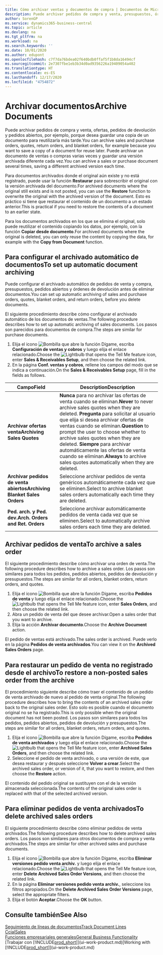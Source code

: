 ```yaml
---
title: Cómo archivar ventas y documentos de compra | Documentos de Microsoft
description: Puede archivar pedidos de compra y venta, presupuestos, órdenes de devolución y pedidos abiertos y puede usar el documento archivado para recrear el documento desde el que se archivó.
author: SorenGP
ms.service: dynamics365-business-central
ms.topic: article
ms.devlang: na
ms.tgt_pltfrm: na
ms.workload: na
ms.search.keywords: ''
ms.date: 10/01/2020
ms.author: edupont
ms.openlocfilehash: c7f7da76bdea02f640bdb0ffaf5f1b8da16494cf
ms.sourcegitcommit: 2e7307fbe1eb3b34d0ad9356226a19409054a402
ms.translationtype: HT
ms.contentlocale: es-ES
ms.lasthandoff: 12/17/2020
ms.locfileid: "4754872"
---
```

# <a name="archive-documents"></a><span data-ttu-id="faea7-103">Archivar documentos</span><span class="sxs-lookup"><span data-stu-id="faea7-103">Archive Documents</span></span>
<span data-ttu-id="faea7-104">Puede archivar pedidos de compra y venta, ofertas, pedidos de devolución y pedidos abiertos, por ejemplo, porque desea guardar una copia de un documento para reutilizarla más tarde.</span><span class="sxs-lookup"><span data-stu-id="faea7-104">You can archive sales and purchase orders, quotes, return orders, and blanket orders, for example because you want to save a copy of a document for reuse later.</span></span> <span data-ttu-id="faea7-105">Puede archivar un documento de ventas o compras varias veces y guardar una versión archivada diferente cada vez.</span><span class="sxs-lookup"><span data-stu-id="faea7-105">You can archive a sales or purchase document several times, saving a different archived version each time.</span></span>

<span data-ttu-id="faea7-106">Para documentos archivados donde el original aún existe y no está registrado, puede usar la función **Restaurar** para sobrescribir el original con la versión archivada del documento.</span><span class="sxs-lookup"><span data-stu-id="faea7-106">For archived documents where the original still exists and is not posted, you can use the **Restore** function to overwrite the original with the archived version of the document.</span></span> <span data-ttu-id="faea7-107">Esto es práctico si tiene que restaurar el contenido de un documento a un estado anterior.</span><span class="sxs-lookup"><span data-stu-id="faea7-107">This is practical if you need to restore the contents of a document to an earlier state.</span></span>

<span data-ttu-id="faea7-108">Para los documentos archivados en los que se elimina el original, solo puede reutilizar el contenido copiando los datos, por ejemplo, con la función **Copiar desde documento**.</span><span class="sxs-lookup"><span data-stu-id="faea7-108">For archived documents where the original is deleted, you can only reuse the content by copying the data, for example with the **Copy from Document** function.</span></span>   

## <a name="to-set-up-automatic-document-archiving"></a><span data-ttu-id="faea7-109">Para configurar el archivado automático de documentos</span><span class="sxs-lookup"><span data-stu-id="faea7-109">To set up automatic document archiving</span></span>  
<span data-ttu-id="faea7-110">Puede configurar el archivado automático de pedidos de venta y compra, presupuestos, pedidos abiertos y órdenes de devolución antes de eliminar documentos.</span><span class="sxs-lookup"><span data-stu-id="faea7-110">You can set up automatic archiving of sales and purchase orders, quotes, blanket orders, and return orders, before you delete documents.</span></span>

<span data-ttu-id="faea7-111">El siguiente procedimiento describe cómo configurar el archivado automático de los documentos de ventas.</span><span class="sxs-lookup"><span data-stu-id="faea7-111">The following procedure describes how to set up automatic archiving of sales documents.</span></span> <span data-ttu-id="faea7-112">Los pasos son parecidos para documentos de compra.</span><span class="sxs-lookup"><span data-stu-id="faea7-112">The steps are similar for purchase documents.</span></span>
1.  <span data-ttu-id="faea7-113">Elija el icono ![Bombilla que abre la función Dígame](media/ui-search/search_small.png "Dígame qué desea hacer"), escriba **Configuración de ventas y cobros** y luego elija el enlace relacionado.</span><span class="sxs-lookup"><span data-stu-id="faea7-113">Choose the ![Lightbulb that opens the Tell Me feature](media/ui-search/search_small.png "Tell me what you want to do") icon, enter **Sales & Receivables Setup**, and then choose the related link.</span></span>
2. <span data-ttu-id="faea7-114">En la página **Conf. ventas y cobros**, rellene los campos del modo que se indica a continuación.</span><span class="sxs-lookup"><span data-stu-id="faea7-114">On the **Sales & Receivables Setup** page, fill in the fields as follows.</span></span>

|<span data-ttu-id="faea7-115">Campo</span><span class="sxs-lookup"><span data-stu-id="faea7-115">Field</span></span>|<span data-ttu-id="faea7-116">Description</span><span class="sxs-lookup"><span data-stu-id="faea7-116">Description</span></span>|
|-----|-----------|
|<span data-ttu-id="faea7-117">**Archivar ofertas venta**</span><span class="sxs-lookup"><span data-stu-id="faea7-117">**Archiving Sales Quotes**</span></span>|<span data-ttu-id="faea7-118">**Nunca** para no archivar las ofertas de venta cuando se eliminan.</span><span class="sxs-lookup"><span data-stu-id="faea7-118">**Never** to never archive sales quotes when they are deleted.</span></span> <span data-ttu-id="faea7-119">**Pregunta** para solicitar al usuario que elija si desea archivar ofertas de ventas cuando se eliminan.</span><span class="sxs-lookup"><span data-stu-id="faea7-119">**Question** to prompt the user to choose whether to archive sales quotes when they are deleted.</span></span> <span data-ttu-id="faea7-120">**Siempre** para archivar automáticamente las ofertas de venta cuando se eliminan.</span><span class="sxs-lookup"><span data-stu-id="faea7-120">**Always** to archive sales quotes automatically when they are deleted.</span></span>|
|<span data-ttu-id="faea7-121">**Archivar pedidos de venta abiertos**</span><span class="sxs-lookup"><span data-stu-id="faea7-121">**Archiving Blanket Sales Orders**</span></span>|<span data-ttu-id="faea7-122">Seleccione archivar pedidos de venta genéricos automáticamente cada vez que se eliminen.</span><span class="sxs-lookup"><span data-stu-id="faea7-122">Select to archive blanket sales orders automatically each time they are deleted.</span></span>|
|<span data-ttu-id="faea7-123">**Ped. arch. y Ped. dev.**</span><span class="sxs-lookup"><span data-stu-id="faea7-123">**Arch. Orders and Ret. Orders**</span></span>|<span data-ttu-id="faea7-124">Seleccione archivar automáticamente pedidos de venta cada vez que se eliminen.</span><span class="sxs-lookup"><span data-stu-id="faea7-124">Select to automatically archive sales orders each time they are deleted.</span></span>|

## <a name="to-archive-a-sales-order"></a><span data-ttu-id="faea7-125">Archivar pedidos de venta</span><span class="sxs-lookup"><span data-stu-id="faea7-125">To archive a sales order</span></span>
<span data-ttu-id="faea7-126">El siguiente procedimiento describe cómo archivar una orden de venta.</span><span class="sxs-lookup"><span data-stu-id="faea7-126">The following procedure describes how to archive a sales order.</span></span> <span data-ttu-id="faea7-127">Los pasos son similares para todos los pedidos, pedidos abiertos, pedidos de devolución y presupuestos.</span><span class="sxs-lookup"><span data-stu-id="faea7-127">The steps are similar for all orders, blanket orders, return orders, and quotes.</span></span>

1.  <span data-ttu-id="faea7-128">Elija el icono ![Bombilla que abre la función Dígame](media/ui-search/search_small.png "Dígame qué desea hacer"), escriba **Pedidos de venta** y luego elija el enlace relacionado.</span><span class="sxs-lookup"><span data-stu-id="faea7-128">Choose the ![Lightbulb that opens the Tell Me feature](media/ui-search/search_small.png "Tell me what you want to do") icon, enter **Sales Orders**, and then choose the related link.</span></span>  
2.  <span data-ttu-id="faea7-129">Abra un pedido de venta del que desee archivar.</span><span class="sxs-lookup"><span data-stu-id="faea7-129">Open a sales order that you want to archive.</span></span>  
3.  <span data-ttu-id="faea7-130">Elija la acción **Archivar documento**.</span><span class="sxs-lookup"><span data-stu-id="faea7-130">Choose the **Archive Document** action.</span></span>

<span data-ttu-id="faea7-131">El pedido de ventas está archivado.</span><span class="sxs-lookup"><span data-stu-id="faea7-131">The sales order is archived.</span></span> <span data-ttu-id="faea7-132">Puede verlo en la página **Pedidos de venta archivados**.</span><span class="sxs-lookup"><span data-stu-id="faea7-132">You can view it on the **Archived Sales Orders** page.</span></span>

## <a name="to-restore-a-non-posted-sales-order-from-the-archive"></a><span data-ttu-id="faea7-133">Para restaurar un pedido de venta no registrado desde el archivo</span><span class="sxs-lookup"><span data-stu-id="faea7-133">To restore a non-posted sales order from the archive</span></span>
<span data-ttu-id="faea7-134">El procedimiento siguiente describe cómo traer el contenido de un pedido de venta archivado de nuevo al pedido de venta original.</span><span class="sxs-lookup"><span data-stu-id="faea7-134">The following procedure describes how to bring the contents of an archived sales order back to the original sales order.</span></span> <span data-ttu-id="faea7-135">Esto solo es posible cuando el documento original no se ha registrado.</span><span class="sxs-lookup"><span data-stu-id="faea7-135">This is only possible when the original document has not been posted.</span></span> <span data-ttu-id="faea7-136">Los pasos son similares para todos los pedidos, pedidos abiertos, pedidos de devolución y presupuestos.</span><span class="sxs-lookup"><span data-stu-id="faea7-136">The steps are similar for all orders, blanket orders, return orders, and quotes.</span></span>

1. <span data-ttu-id="faea7-137">Elija el icono ![Bombilla que abre la función Dígame](media/ui-search/search_small.png "Dígame qué desea hacer"), escriba **Pedidos de venta archivados** y luego elija el enlace relacionado.</span><span class="sxs-lookup"><span data-stu-id="faea7-137">Choose the ![Lightbulb that opens the Tell Me feature](media/ui-search/search_small.png "Tell me what you want to do") icon, enter **Archived Sales Orders**, and then choose the related link.</span></span>
2. <span data-ttu-id="faea7-138">Seleccione el pedido de venta archivado, o una versión de este, que desea restaurar y después seleccione **Volver a crear**.</span><span class="sxs-lookup"><span data-stu-id="faea7-138">Select the archived sales order, or version of it, that you want to restore, and then choose the **Restore** action.</span></span>  

<span data-ttu-id="faea7-139">El contenido del pedido original se sustituyen con el de la versión almacenada seleccionada.</span><span class="sxs-lookup"><span data-stu-id="faea7-139">The contents of the original sales order is replaced with that of the selected archived version.</span></span>

## <a name="to-delete-archived-sales-orders"></a><span data-ttu-id="faea7-140">Para eliminar pedidos de venta archivados</span><span class="sxs-lookup"><span data-stu-id="faea7-140">To delete archived sales orders</span></span>
<span data-ttu-id="faea7-141">El siguiente procedimiento describe cómo eliminar pedidos de venta archivados.</span><span class="sxs-lookup"><span data-stu-id="faea7-141">The following procedure describes how to delete archived sales orders.</span></span> <span data-ttu-id="faea7-142">Los pasos son similares para otros documentos de compra y venta archivados.</span><span class="sxs-lookup"><span data-stu-id="faea7-142">The steps are similar for other archived sales and purchase documents.</span></span>

1.  <span data-ttu-id="faea7-143">Elija el icono ![Bombilla que abre la función Dígame](media/ui-search/search_small.png "Dígame qué desea hacer"), escriba **Eliminar versiones pedido venta archiv.** y luego elija el enlace relacionado.</span><span class="sxs-lookup"><span data-stu-id="faea7-143">Choose the ![Lightbulb that opens the Tell Me feature](media/ui-search/search_small.png "Tell me what you want to do") icon, enter **Delete Archived Sales Order Versions**, and then choose the related link.</span></span>  
2.  <span data-ttu-id="faea7-144">En la página **Eliminar versiones pedido venta archiv.**, seleccione los filtros apropiados.</span><span class="sxs-lookup"><span data-stu-id="faea7-144">On the **Delete Archived Sales Order Versions** page, select the appropriate filters.</span></span>  
3.  <span data-ttu-id="faea7-145">Elija el botón **Aceptar**.</span><span class="sxs-lookup"><span data-stu-id="faea7-145">Choose the **OK** button.</span></span>

## <a name="see-also"></a><span data-ttu-id="faea7-146">Consulte también</span><span class="sxs-lookup"><span data-stu-id="faea7-146">See Also</span></span>
[<span data-ttu-id="faea7-147">Seguimiento de líneas de documentos</span><span class="sxs-lookup"><span data-stu-id="faea7-147">Track Document Lines</span></span>](across-how-to-track-document-lines.md)  
[<span data-ttu-id="faea7-148">Ccial</span><span class="sxs-lookup"><span data-stu-id="faea7-148">Sales</span></span>](sales-manage-sales.md)  
[<span data-ttu-id="faea7-149">Funciones empresariales generales</span><span class="sxs-lookup"><span data-stu-id="faea7-149">General Business Functionality</span></span>](ui-across-business-areas.md)  
<span data-ttu-id="faea7-150">[Trabajar con [!INCLUDE[prod_short](includes/prod_short.md)]](ui-work-product.md)</span><span class="sxs-lookup"><span data-stu-id="faea7-150">[Working with [!INCLUDE[prod_short](includes/prod_short.md)]](ui-work-product.md)</span></span>
